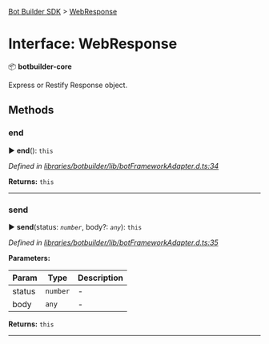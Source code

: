 [Bot Builder SDK](../README.md) > [WebResponse](../interfaces/botbuilder.webresponse.md)



# Interface: WebResponse


:package: **botbuilder-core**

Express or Restify Response object.


## Methods
<a id="end"></a>

###  end

► **end**(): `this`



*Defined in [libraries/botbuilder/lib/botFrameworkAdapter.d.ts:34](https://github.com/Microsoft/botbuilder-js/blob/8495ddc/libraries/botbuilder/lib/botFrameworkAdapter.d.ts#L34)*





**Returns:** `this`





___

<a id="send"></a>

###  send

► **send**(status: *`number`*, body?: *`any`*): `this`



*Defined in [libraries/botbuilder/lib/botFrameworkAdapter.d.ts:35](https://github.com/Microsoft/botbuilder-js/blob/8495ddc/libraries/botbuilder/lib/botFrameworkAdapter.d.ts#L35)*



**Parameters:**

| Param | Type | Description |
| ------ | ------ | ------ |
| status | `number`   |  - |
| body | `any`   |  - |





**Returns:** `this`





___


